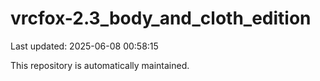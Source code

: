 # vrcfox-2.3_body_and_cloth_edition

Last updated: 2025-06-08 00:58:15

This repository is automatically maintained.
